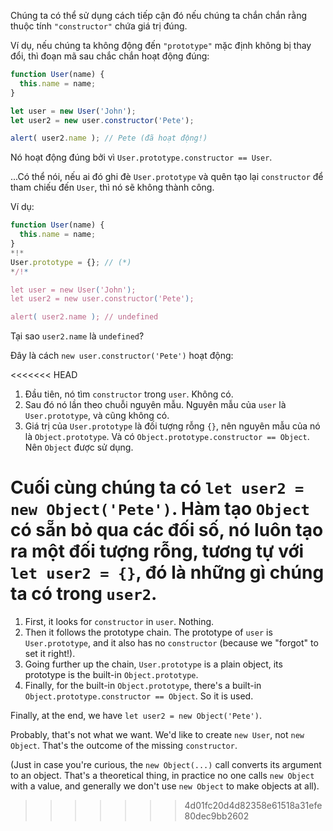 Chúng ta có thể sử dụng cách tiếp cận đó nếu chúng ta chắn chắn rằng thuộc tính `"constructor"` chứa giá trị đúng.

Ví dụ, nếu chúng ta không động đến `"prototype"` mặc định không bị thay đổi, thì đoạn mã sau chắc chắn hoạt động đúng:

```js run
function User(name) {
  this.name = name;
}

let user = new User('John');
let user2 = new user.constructor('Pete');

alert( user2.name ); // Pete (đã hoạt động!)
```

Nó hoạt động đúng bởi vì `User.prototype.constructor == User`.

...Có thể nói, nếu ai đó ghi đè `User.prototype` và quên tạo lại `constructor` để tham chiếu đến `User`, thì nó sẽ không thành công.

Ví dụ:

```js run
function User(name) {
  this.name = name;
}
*!*
User.prototype = {}; // (*)
*/!*

let user = new User('John');
let user2 = new user.constructor('Pete');

alert( user2.name ); // undefined
```

Tại sao `user2.name` là `undefined`?

Đây là cách `new user.constructor('Pete')` hoạt động:

<<<<<<< HEAD
1. Đầu tiên, nó tìm `constructor` trong `user`. Không có.
2. Sau đó nó lần theo chuỗi nguyên mẫu. Nguyên mẫu của `user` là `User.prototype`, và cũng không có.
3. Giá trị của `User.prototype` là đối tượng rỗng `{}`, nên nguyên mẫu của nó là `Object.prototype`. Và có `Object.prototype.constructor == Object`. Nên `Object` được sử dụng.

Cuối cùng chúng ta có `let user2 = new Object('Pete')`. Hàm tạo `Object` có sẵn bỏ qua các đối số, nó luôn tạo ra một đối tượng rỗng, tương tự với `let user2 = {}`, đó là những gì chúng ta có trong `user2`.
=======
1. First, it looks for `constructor` in `user`. Nothing.
2. Then it follows the prototype chain. The prototype of `user` is `User.prototype`, and it also has no `constructor` (because we "forgot" to set it right!).
3. Going further up the chain, `User.prototype` is a plain object, its prototype is the built-in `Object.prototype`. 
4. Finally, for the built-in `Object.prototype`, there's a built-in `Object.prototype.constructor == Object`. So it is used.

Finally, at the end, we have `let user2 = new Object('Pete')`. 

Probably, that's not what we want. We'd like to create `new User`, not `new Object`. That's the outcome of the missing `constructor`.

(Just in case you're curious, the `new Object(...)` call converts its argument to an object. That's a theoretical thing, in practice no one calls `new Object` with a value, and generally we don't use `new Object` to make objects at all).
>>>>>>> 4d01fc20d4d82358e61518a31efe80dec9bb2602
